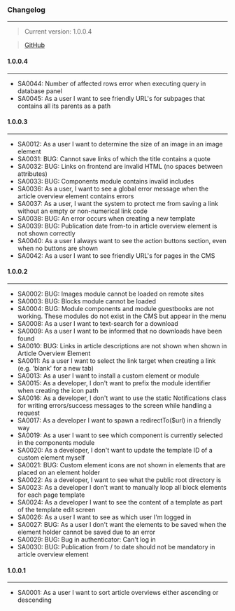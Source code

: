 ### Changelog
***
> Current version: 1.0.0.4

> [GitHub](https://github.com/jimpouwels/site_administrator)

#### 1.0.0.4
***
* SA0044: Number of affected rows error when executing query in database panel
* SA0045: As a user I want to see friendly URL's for subpages that contains all its parents as a path

#### 1.0.0.3
***
* SA0012: As a user I want to determine the size of an image in an image element
* SA0031: BUG: Cannot save links of which the title contains a quote
* SA0032: BUG: Links on frontend are invalid HTML (no spaces between attributes)
* SA0033: BUG: Components module contains invalid includes
* SA0036: As a user, I want to see a global error message when the article overview element contains errors
* SA0037: As a user, I want the system to protect me from saving a link without an empty or non-numerical link code
* SA0038: BUG: An error occurs when creating a new template
* SA0039: BUG: Publication date from-to in article overview element is not shown correctly
* SA0040: As a user I always want to see the action buttons section, even when no buttons are shown
* SA0042: As a user I want to see friendly URL's for pages in the CMS


#### 1.0.0.2
***
* SA0002: BUG: Images module cannot be loaded on remote sites
* SA0003: BUG: Blocks module cannot be loaded
* SA0004: BUG: Module components and module guestbooks are not working. These modules do not exist in the CMS but appear in the menu
* SA0008: As a user I want to text-search for a download
* SA0009: As a user I want to be informed that no downloads have been found
* SA0010: BUG: Links in article descriptions are not shown when shown in Article Overview Element
* SA0011: As a user I want to select the link target when creating a link (e.g. 'blank' for a new tab)
* SA0013: As a user I want to install a custom element or module
* SA0015: As a developer, I don't want to prefix the module identifier when creating the icon path
* SA0016: As a developer, I don't want to use the static Notifications class for writing errors/success messages to the screen while handling a request
* SA0017: As a developer I want to spawn a redirectTo($url) in a friendly way
* SA0019: As a user I want to see which component is currently selected in the components module
* SA0020: As a developer, I don't want to update the template ID of a custom element myself
* SA0021: BUG: Custom element icons are not shown in elements that are placed on an element holder
* SA0022: As a developer, I want to see what the public root directory is
* SA0023: As a developer I don't want to manually loop all block elements for each page template
* SA0024: As a developer I want to see the content of a template as part of the template edit screen
* SA0026: As a user I want to see as which user I'm logged in
* SA0027: BUG: As a user I don't want the elements to be saved when the element holder cannot be saved due to an error
* SA0029: BUG: Bug in authenticator: Can't log in
* SA0030: BUG: Publication from / to date should not be mandatory in article overview element


#### 1.0.0.1
***
* SA0001: As a user I want to sort article overviews either ascending or descending
